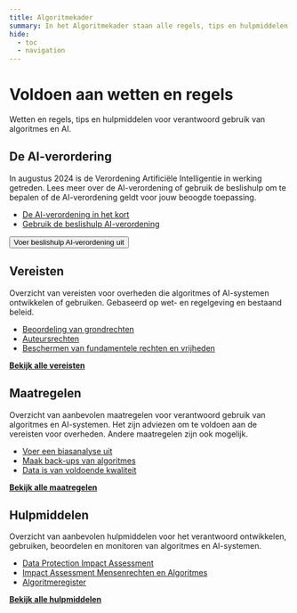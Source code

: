 ```yaml
---
title: Algoritmekader
summary: In het Algoritmekader staan alle regels, tips en hulpmiddelen voor overheden voor verantwoord gebruik van algoritmes en AI.
hide:
  - toc
  - navigation
---
```

# Voldoen aan wetten en regels
<div class="header-container">
    <div class="subheader">Wetten en regels, tips en hulpmiddelen voor verantwoord gebruik van algoritmes en AI. </div>
</div>

<div class="float-container">
  <div class="float-child-white styled-list">
  <div class="float-child-title">
    <h2><b>De AI-verordering</b></h2>
  </div>
  <div class="float-child-content">
    <p>
    In augustus 2024 is de Verordening Artificiële Intelligentie in werking getreden. Lees meer over de AI-verordening of gebruik de beslishulp om te bepalen of de AI-verordening geldt voor jouw beoogde toepassing. 
    </p>
    <ul>
      <li><a href="ai-verordening/">De AI-verordening in het kort</a></li>
      <li><a href="">Gebruik de beslishulp AI-verordening</a></li>
    </ul>
    <button href="https://ai-act-decisiontree.apps.digilab.network/" class="button button-primary">Voer beslishulp AI-verordening uit</button>
  </div>
  </div>
  <div class="float-child-white styled-list">
  <div class="float-child-title">
    <h2><b>Vereisten</b></h2>
  </div>
  <div class="float-child-content">
    <p>
   Overzicht van vereisten voor overheden die algoritmes of AI-systemen ontwikkelen of gebruiken. Gebaseerd op wet- en regelgeving en bestaand beleid.
    </p>
    <ul>
      <li><a href="vereisten/aia-29-beoordelen-gevolgen-grondrechten/">Beoordeling van grondrechten</a></li>
      <li><a href="vereisten/aut-01-auteursrechten/">Auteursrechten</a></li>
      <li><a href="vereisten/grw-01-fundamentele-rechten/">Beschermen van fundamentele rechten en vrijheden</a></li>
    </ul>
    <a href="vereisten/" class="show-more"><b>Bekijk alle vereisten</b></a>
  </div>
  </div>
</div>

<div class="float-container">
  <div class="float-child-white styled-list">
  <div class="float-child-title">
    <h2><b>Maatregelen</b></h2>
  </div>
  <div class="float-child-content">
    <p>
    Overzicht van aanbevolen maatregelen voor verantwoord gebruik van algoritmes en AI-systemen. Het zijn adviezen om te voldoen aan de vereisten voor overheden. Andere maatregelen zijn ook mogelijk.
    </p>
    <ul>
      <li><a href="maatregelen/voer_een_biasanalyse_uit/">Voer een biasanalyse uit</a></li>
      <li><a href="maatregelen/backups/">Maak back-ups van algoritmes</a></li>
      <li><a href="maatregelen/datakwaliteit/">Data is van voldoende kwaliteit</a></li>
    </ul>
    <a href="maatregelen/" class="show-more"><b>Bekijk alle maatregelen</b></a>
  </div>
  </div>
  <div class="float-child-white styled-list">
  <div class="float-child-title">
    <h2><b>Hulpmiddelen</b></h2>
  </div>
  <div class="float-child-content">
    <p>
   Overzicht van aanbevolen hulpmiddelen voor het verantwoord ontwikkelen, gebruiken, beoordelen en monitoren van algoritmes en AI-systemen.
    </p>
    <ul>
      <li><a href="hulpmiddelen/DPIA/">Data Protection Impact Assessment</a></li>
      <li><a href="hulpmiddelen/IAMA/">Impact Assessment Mensenrechten en Algoritmes</a></li>
      <li><a href="hulpmiddelen/algoritmeregister/">Algoritmeregister</a></li>
    </ul>
    <a href="hulpmiddelen/" class="show-more"><b>Bekijk alle hulpmiddelen</b></a>
  </div>
  </div>
</div>

<br><br><br>
